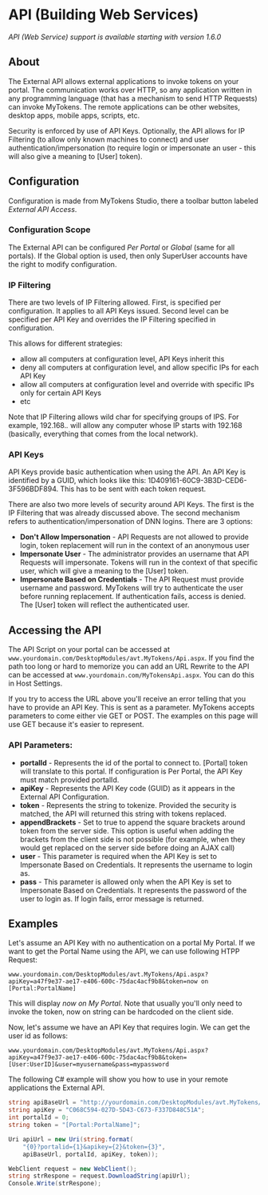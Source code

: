 # API (Building Web Services)

*API (Web Service) support is available starting with version 1.6.0*

## About

The External API allows external applications to invoke tokens on your portal. The communication works over HTTP, so any application written in any programming language (that has a mechanism to send HTTP Requests) can invoke MyTokens. The remote applications can be other websites, desktop apps, mobile apps, scripts, etc.

Security is enforced by use of API Keys. Optionally, the API allows for IP Filtering (to allow only known machines to connect) and user authentication/impersonation (to require login or impersonate an user - this will also give a meaning to [User] token).

## Configuration

Configuration is made from MyTokens Studio, there a toolbar button labeled *External API Access*.

### Configuration Scope

The External API can be configured *Per Portal* or *Global* (same for all portals). If the Global option is used, then only SuperUser accounts have the right to modify configuration.

### IP Filtering

There are two levels of IP Filtering allowed. First, is specified per configuration. It applies to all API Keys issued. Second level can be specified per API Key and overrides the IP Filtering specified in configuration.

This allows for different strategies:

* allow all computers at configuration level, API Keys inherit this
* deny all computers at configuration level, and allow specific IPs for each API Key
* allow all computers at configuration level and override with specific IPs only for certain API Keys
* etc

Note that IP Filtering allows wild char for specifying groups of IPS. For example, 192.168.*.* will allow any computer whose IP starts with 192.168 (basically, everything that comes from the local network).

### API Keys

API Keys provide basic authentication when using the API. An API Key is identified by a GUID, which looks like this: 1D409161-60C9-3B3D-CED6-3F596BDF894. This has to be sent with each token request.

There are also two more levels of security around API Keys. The first is the IP Filtering that was already discussed above. The second mechanism refers to authentication/impersonation of DNN logins. There are 3 options:

* **Don't Allow Impersonation** - API Requests are not allowed to provide login, token replacement will run in the context of an anonymous user
* **Impersonate User** - The administrator provides an username that API Requests will impersonate. Tokens will run in the context of that specific user, which will give a meaning to the [User] token.
* **Impersonate Based on Credentials** - The API Request must provide username and password. MyTokens will try to authenticate the user before running replacement. If authentication fails, access is denied. The [User] token will reflect the authenticated user.

## Accessing the API

The API Script on your portal can be accessed at ``www.yourdomain.com/DesktopModules/avt.MyTokens/Api.aspx``. If you find the path too long or hard to memorize you can add an URL Rewrite to the API can be accessed at ``www.yourdomain.com/MyTokensApi.aspx``. You can do this in Host Settings.

If you try to access the URL above you'll receive an error telling that you have to provide an API Key. This is sent as a parameter. MyTokens accepts parameters to come either vie GET or POST. The examples on this page will use GET because it's easier to represent.

### API Parameters:

* **portalId** - Represents the id of the portal to connect to. [Portal] token will translate to this portal. If configuration is Per Portal, the API Key must match provided portalId.
* **apiKey** - Represents the API Key code (GUID) as it appears in the External API Configuration.
* **token** - Represents the string to tokenize. Provided the security is matched, the API will returned this string with tokens replaced.
* **appendBrackets** - Set to true to append the square brackets around token from the server side. This option is useful when adding the brackets from the client side is not possible (for example, when they would get replaced on the server side before doing an AJAX call)
* **user** - This parameter is required when the API Key is set to Impersonate Based on Credentials. It represents the username to login as.
* **pass** - This parameter is allowed only when the API Key is set to Impersonate Based on Credentials. It represents the password of the user to login as. If login fails, error message is returned.

## Examples
Let's assume an API Key with no authentication on a portal My Portal. If we want to get the Portal Name using the API, we can use following HTPP Request:

``www.yourdomain.com/DesktopModules/avt.MyTokens/Api.aspx?apiKey=a47f9e37-ae17-e406-600c-75dac4acf9b8&token=now on [Portal:PortalName]``

This will display *now on My Portal*. Note that usually you'll only need to invoke the token, now on string can be hardcoded on the client side.

Now, let's assume we have an API Key that requires login. We can get the user id as follows:

``www.yourdomain.com/DesktopModules/avt.MyTokens/Api.aspx?apiKey=a47f9e37-ae17-e406-600c-75dac4acf9b8&token=[User:UserID]&user=myusername&pass=mypassword``

The following C# example will show you how to use in your remote applications the External API.

```c#
string apiBaseUrl = "http://yourdomain.com/DesktopModules/avt.MyTokens/Api.aspx";
string apiKey = "C068C594-027D-5D43-C673-F337D848C51A";
int portalId = 0;
string token = "[Portal:PortalName]";

Uri apiUrl = new Uri(string.format(
    "{0}?portalid={1}&apikey={2}&token={3}", 
    apiBaseUrl, portalId, apiKey, token));

WebClient request = new WebClient();
string strRespone = request.DownloadString(apiUrl);
Console.Write(strRespone);
```